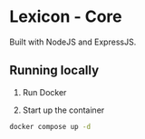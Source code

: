 # Lexicon - Core

Built with NodeJS and ExpressJS.

## Running locally

1. Run Docker

2. Start up the container

```bash
docker compose up -d
```
